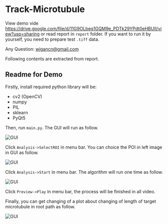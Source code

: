 # Track-Microtubule
View demo vide https://drive.google.com/file/d/11G9OLbeq1GQM9e_PDTk29YPdt0eHBUIl/view?usp=sharing or read report in `report` folder. If you want to run it by yourself, you need to prepare test `.tiff` data.

Any Question: wjgancn@gmail.com

Following contents are extracted from report.
## Readme for Demo
Firstly, install required python library will be:
- cv2 (OpenCV)
- numpy
- PIL
- sklearn
- PyQt5

Then, run `main.py`. The GUI will run as follow.

![GUI](https://github.com/WJGan1995/Track-Microtubule/blob/master/img/dem1.png)

Click `Analysis->SelectROI` in menu bar. You can choice the POI in left image in GUI as follow.

![GUI](https://github.com/WJGan1995/Track-Microtubule/blob/master/img/dem2.png)

Click `Analysis->Start` in menu bar. The algorithm will run one time as follow.

![GUI](https://github.com/WJGan1995/Track-Microtubule/blob/master/img/dem3.png)

Click `Preview->Play` in menu bar, the process will be finished in all video.

Finally, you can get changing of a plot about changing of length of target microtubule in root path as follow.

![GUI](https://github.com/WJGan1995/Track-Microtubule/blob/master/img/dem4.png)
